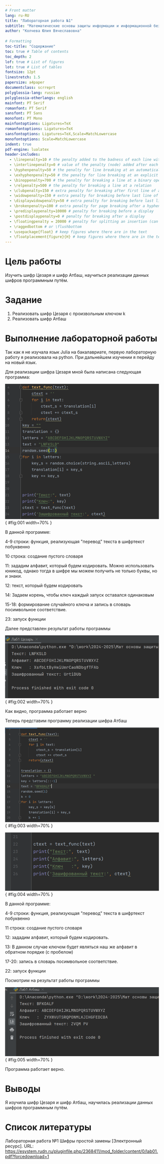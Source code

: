 ```yaml
---
# Front matter
lang: ru-RU
title: "Лабораторная работа №1"
subtitle: "Математические основы защиты информации и информационной безопасности"
author: "Колчева Юлия Вячеславовна"

# Formatting
toc-title: "Содержание"
toc: true # Table of contents
toc_depth: 2
lof: true # List of figures
lot: true # List of tables
fontsize: 12pt
linestretch: 1.5
papersize: a4paper
documentclass: scrreprt
polyglossia-lang: russian
polyglossia-otherlangs: english
mainfont: PT Serif
romanfont: PT Serif
sansfont: PT Sans
monofont: PT Mono
mainfontoptions: Ligatures=TeX
romanfontoptions: Ligatures=TeX
sansfontoptions: Ligatures=TeX,Scale=MatchLowercase
monofontoptions: Scale=MatchLowercase
indent: true
pdf-engine: lualatex
header-includes:
  - \linepenalty=10 # the penalty added to the badness of each line within a paragraph (no associated penalty node) Increasing the value makes tex try to have fewer lines in the paragraph.
  - \interlinepenalty=0 # value of the penalty (node) added after each line of a paragraph.
  - \hyphenpenalty=50 # the penalty for line breaking at an automatically inserted hyphen
  - \exhyphenpenalty=50 # the penalty for line breaking at an explicit hyphen
  - \binoppenalty=700 # the penalty for breaking a line at a binary operator
  - \relpenalty=500 # the penalty for breaking a line at a relation
  - \clubpenalty=150 # extra penalty for breaking after first line of a paragraph
  - \widowpenalty=150 # extra penalty for breaking before last line of a paragraph
  - \displaywidowpenalty=50 # extra penalty for breaking before last line before a display math
  - \brokenpenalty=100 # extra penalty for page breaking after a hyphenated line
  - \predisplaypenalty=10000 # penalty for breaking before a display
  - \postdisplaypenalty=0 # penalty for breaking after a display
  - \floatingpenalty = 20000 # penalty for splitting an insertion (can only be split footnote in standard LaTeX)
  - \raggedbottom # or \flushbottom
  - \usepackage{float} # keep figures where there are in the text
  - \floatplacement{figure}{H} # keep figures where there are in the text
---
```


# Цель работы

Изучить шифр Цезаря и шифр Атбаш, научиться реализации данных шифров программным путём.

# Задание

1. Реализовать шифр Цезаря с произвольным ключом k
2. Реализовать шифр Атбаш


# Выполнение лабораторной работы

 
Так как я не изучала язык Julia на бакалавриате, первую лабораторную работу я реализовала на python. При дальнейшем изучении я перейду на новый язык.

Для реализации шифра Цезаря мной была написана следующая программа:

![Программа реализации шифра Цезаря](image/1.png){ #fig:001 width=70% }

В данной программе: 

4-9 строки: функция, реализующая "перевод" текста в шифртекст побуквенно

10 строка: создание пустого словаря

11: зададим алфавит, который будем кодировать. Можно использовать юникод, однако тогда в шифре мы можем получить не только буквы, но и знаки.

12: текст, который будем кодировать

14: Задаем корень, чтобы ключ каждый запуск оставался одинаковым

15-18: формирование случайного ключа и запись в словарь посимвольное соответствие. 
 
23: запуск функции

Далее представлен результат работы программы

![Вывод программы](image/2.png){ #fig:002 width=70% }

Как видно, программа работает верно

Теперь представим программу реализации шифра Атбаш

![Реализация шифра Атбаш 1](image/3.png){ #fig:003 width=70% }

![Реализация шифра Атбаш 2](image/4.png){ #fig:004 width=70% }

В данной программе: 

4-9 строки: функция, реализующая "перевод" текста в шифртекст побуквенно

11 строка: создание пустого словаря

12: зададим алфавит, который будем кодировать.

13: В данном случае ключом будет являться наш же алфавит в обратном порядке (с пробелом) 

17-20: запись в словарь посимвольное соответствие. 
 
22: запуск функции

Посмотрим на результат работы программы 

![Вывод программы](image/5.png){ #fig:005 width=70% }

Программа работает верно. 

# Выводы

Я изучила шифр Цезаря и шифр Атбаш, научилась реализации данных шифров программным путём.

# Список литературы

Лабораторная работа №1
Шифры простой замены [Электронный ресурс]. URL: https://esystem.rudn.ru/pluginfile.php/2368411/mod_folder/content/0/lab01.pdf?forcedownload=1

